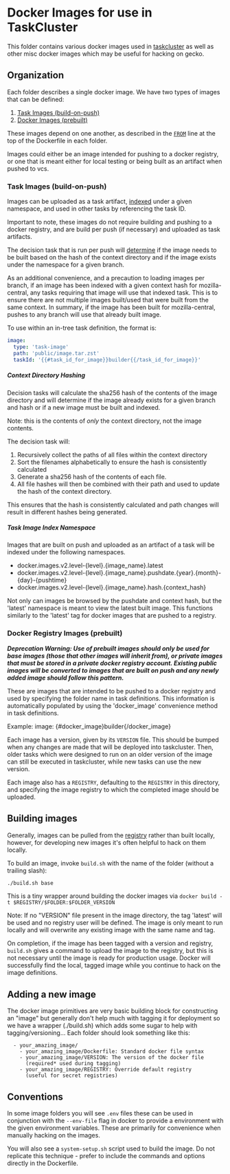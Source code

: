 # Docker Images for use in TaskCluster

This folder contains various docker images used in [taskcluster](http://docs.taskcluster.net/) as well as other misc docker images which may be useful for
hacking on gecko.

## Organization

Each folder describes a single docker image.  We have two types of images that can be defined:

1. [Task Images (build-on-push)](#task-images-build-on-push)
2. [Docker Images (prebuilt)](#docker-registry-images-prebuilt)

These images depend on one another, as described in the [`FROM`](https://docs.docker.com/v1.8/reference/builder/#from)
line at the top of the Dockerfile in each folder.

Images could either be an image intended for pushing to a docker registry, or one that is meant either
for local testing or being built as an artifact when pushed to vcs.

### Task Images (build-on-push)

Images can be uploaded as a task artifact, [indexed](#task-image-index-namespace) under
a given namespace, and used in other tasks by referencing the task ID.

Important to note, these images do not require building and pushing to a docker registry, and are
build per push (if necessary) and uploaded as task artifacts.

The decision task that is run per push will [determine](#context-directory-hashing)
if the image needs to be built based on the hash of the context directory and if the image
exists under the namespace for a given branch.

As an additional convenience, and a precaution to loading images per branch, if an image
has been indexed with a given context hash for mozilla-central, any tasks requiring that image
will use that indexed task.  This is to ensure there are not multiple images built/used
that were built from the same context. In summary, if the image has been built for mozilla-central,
pushes to any branch will use that already built image.

To use within an in-tree task definition, the format is:

```yaml
image:
  type: 'task-image'
  path: 'public/image.tar.zst'
  taskId: '{{#task_id_for_image}}builder{{/task_id_for_image}}'
```

##### Context Directory Hashing

Decision tasks will calculate the sha256 hash of the contents of the image
directory and will determine if the image already exists for a given branch and hash
or if a new image must be built and indexed.

Note: this is the contents of *only* the context directory, not the
image contents.

The decision task will:
1. Recursively collect the paths of all files within the context directory
2. Sort the filenames alphabetically to ensure the hash is consistently calculated
3. Generate a sha256 hash of the contents of each file.
4. All file hashes will then be combined with their path and used to update the hash
of the context directory.

This ensures that the hash is consistently calculated and path changes will result
in different hashes being generated.

##### Task Image Index Namespace

Images that are built on push and uploaded as an artifact of a task will be indexed under the
following namespaces.

* docker.images.v2.level-{level}.{image_name}.latest
* docker.images.v2.level-{level}.{image_name}.pushdate.{year}.{month}-{day}-{pushtime}
* docker.images.v2.level-{level}.{image_name}.hash.{context_hash}

Not only can images be browsed by the pushdate and context hash, but the 'latest' namespace
is meant to view the latest built image.  This functions similarly to the 'latest' tag
for docker images that are pushed to a registry.

### Docker Registry Images (prebuilt)

***Deprecation Warning: Use of prebuilt images should only be used for base images (those that other images
will inherit from), or private images that must be stored in a private docker registry account.  Existing
public images will be converted to images that are built on push and any newly added image should
follow this pattern.***

These are images that are intended to be pushed to a docker registry and used by specifying the
folder name in task definitions.  This information is automatically populated by using the 'docker_image'
convenience method in task definitions.

Example:
  image: {#docker_image}builder{/docker_image}

Each image has a version, given by its `VERSION` file.  This should be bumped when any changes are made that will be deployed into taskcluster.
Then, older tasks which were designed to run on an older version of the image can still be executed in taskcluster, while new tasks can use the new version.

Each image also has a `REGISTRY`, defaulting to the `REGISTRY` in this directory, and specifying the image registry to which the completed image should be uploaded.

## Building images

Generally, images can be pulled from the [registry](./REGISTRY) rather than
built locally, however, for developing new images it's often helpful to hack on
them locally.

To build an image, invoke `build.sh` with the name of the folder (without a trailing slash):
```sh
./build.sh base
```

This is a tiny wrapper around building the docker images via `docker
build -t $REGISTRY/$FOLDER:$FOLDER_VERSION`

Note: If no "VERSION" file present in the image directory, the tag 'latest' will be used and no
registry user will be defined.  The image is only meant to run locally and will overwrite
any existing image with the same name and tag.

On completion, if the image has been tagged with a version and registry, `build.sh` gives a
command to upload the image to the registry, but this is not necessary until the image
is ready for production usage. Docker will successfully find the local, tagged image
while you continue to hack on the image definitions.

## Adding a new image

The docker image primitives are very basic building block for
constructing an "image" but generally don't help much with tagging it
for deployment so we have a wrapper (./build.sh) which adds some sugar
to help with tagging/versioning... Each folder should look something
like this:

```
  - your_amazing_image/
    - your_amazing_image/Dockerfile: Standard docker file syntax
    - your_amazing_image/VERSION: The version of the docker file
      (required* used during tagging)
    - your_amazing_image/REGISTRY: Override default registry
      (useful for secret registries)
```

## Conventions

In some image folders you will see `.env` files these can be used in
conjunction with the `--env-file` flag in docker to provide a
environment with the given environment variables. These are primarily
for convenience when manually hacking on the images.

You will also see a `system-setup.sh` script used to build the image.
Do not replicate this technique - prefer to include the commands and options directly in the Dockerfile.

